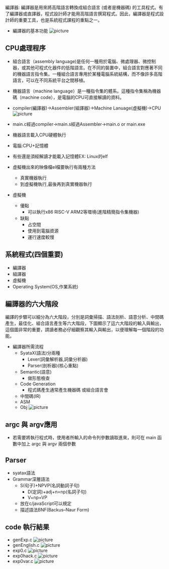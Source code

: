 
編譯器:
編譯器是用來將高階語言轉換成組合語言 (或者是機器碼) 的工具程式。有了編譯器或直譯器，程式設計師才能用高階語言撰寫程式。因此，編譯器是程式設計師的重要工具，也是系統程式課程的重點之一。
* 編譯器的基本功能
![picture]()
## CPU處理程序
* 組合語言（assembly language)是任何一種用於電腦、微處理器、微控制器，或其他可程式化器件的低階語言。在不同的裝置中，組合語言對應著不同的機器語言指令集。一種組合語言專用於某種電腦系統結構，而不像許多高階語言，可以在不同系統平台之間移植。
* 機器語言（machine language）是一種指令集的體系。這種指令集稱為機器碼（machine code），是電腦的CPU可直接解讀的資料。
* compiler(編譯器)->Assembler(組譯器)->Machine Lanuage(虛擬機)->CPU
![picture]()


* main.c經過compiler->main.s經過Assembler->main.o or main.exe
* 機器語言載入CPU硬體執行
* 電腦:CPU+記憶體
* 有些還是須經解讀才能載入記憶體EX: Linux的elf
* 虛擬機出來的映像檔el檔要執行有兩種方法
    * 真實機器執行
    * 到虛擬機執行,最後再到真實機器執行
* 虛擬機
    * 優點
        * 可以執行x86 RISC-V ARM2等環境(進階精簡指令集機器)
    * 缺點
        * 占空間
        * 使用到電腦資源
        * 運行速度較慢
## 系統程式(四個重要) 
* 編譯器
* 組譯器
* 虛擬機
* Operating System(OS,作業系統)

## 編譯器的六大階段
編譯的步驟可以細分為六大階段，分別是詞彙掃描、語法剖析、語意分析、中間碼產生，最佳化、組合語言產生等六大階段，下圖顯示了這六大階段的輸入與輸出，這個圖非常的重要，請讀者務必仔細觀察其輸入與輸出，以便理解每一個階段的功能。
* 編譯器所需流程
    * SyataX(語法)分兩種
        * Lexer(詞彙解析器,詞彙分析器)
        * Parser(剖析器)(核心重點)
    * Semantic(語意)
        * 做形態檢查
    * Code Generation
        * 程式碼產生通常產生機器碼 或組合語言會
    * 中間碼(IR)
    * ASM
    * Obj
![picture]()
## argc 與 argv應用
* 若需要將執行程式時，使用者所輸入的命令列參數讀取進來，則可在 main 函數中加上 argc 與 argv 兩個參數
## Parser
* syatax語法
* Grammar深層語法
    * S(句子)+NPVP(名詞動詞子句)
        * D(定詞)+adj+n=np(名詞子句)
        * V+np=VP
    * 放在c/javaScript可以規定
    * 描述語法BNF(Backus–Naur Form)

## code 執行結果
* genExp.c
![picture]()
* genEnglish.c
![picture]()
* exp0.c
![picture]()
* exp0hack.c
![picture]()
* exp0var.c
![picture]()

